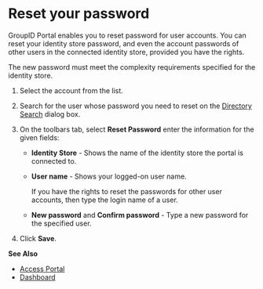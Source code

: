 # Reset your password

GroupID Portal enables you to reset password for user accounts. You can reset your identity store
password, and even the account passwords of other users in the connected identity store, provided
you have the rights.

The new password must meet the complexity requirements specified for the identity store.

1. Select the account from the list.
2. Search for the user whose password you need to reset on the
   [Directory Search](/docs/directorymanager/11.0/directorymanager/portal/search/search.md) dialog box.
3. On the toolbars tab, select **Reset Password** enter the information for the given fields:

   - **Identity Store** - Shows the name of the identity store the portal is connected to.
   - **User name** - Shows your logged-on user name.

     If you have the rights to reset the passwords for other user accounts, then type the login
     name of a user.

   - **New password** and **Confirm password** - Type a new password for the specified user.

4. Click **Save**.

**See Also**

- [Access Portal](/docs/directorymanager/11.0/directorymanager/portal/login.md)
- [Dashboard](/docs/directorymanager/11.0/directorymanager/portal/dashboard.md)
